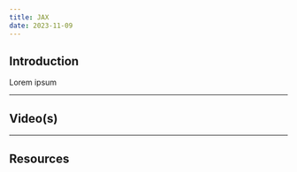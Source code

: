 ```yaml
---
title: JAX
date: 2023-11-09
---
```

## Introduction

Lorem ipsum

---
## Video(s)



---
## Resources
